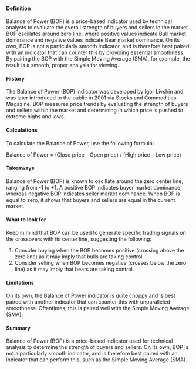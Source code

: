 #### Definition

Balance of Power (BOP) is a price-based indicator used by technical analysts to evaluate the overall strength of buyers and sellers in the market. BOP oscillates around zero line, where positive values indicate Bull market dominance and negative values indicate Bear market dominance. On its own, BOP is not a particularly smooth indicator, and is therefore best paired with an indicator that can counter this by providing essential smoothness. By pairing the BOP with the Simple Moving Average (SMA), for example, the result is a smooth, proper analysis for viewing.

#### History

The Balance of Power (BOP) indicator was developed by Igor Livshin and was later introduced to the public in 2001 via Stocks and Commodities Magazine. BOP measures price trends by evaluating the strength of buyers and sellers within the market and determining in which price is pushed to extreme highs and lows.

#### Calculations

To calculate the Balance of Power, use the following formula:

Balance of Power = (Close price – Open price) / (High price – Low price)

#### Takeaways

Balance of Power (BOP) is known to oscillate around the zero center line, ranging from -1 to +1. A positive BOP indicates buyer market dominance, whereas negative BOP indicates seller market dominance. When BOP is equal to zero, it shows that buyers and sellers are equal in the current market.

#### What to look for

Keep in mind that BOP can be used to generate specific trading signals on the crossovers with its center line, suggesting the following:

1. Consider buying when the BOP becomes positive (crossing above the zero line) as it may imply that bulls are taking control.
2. Consider selling when BOP becomes negative (crosses below the zero line) as it may imply that bears are taking control.

#### Limitations

On its own, the Balance of Power indicator is quite choppy and is best paired with another indicator that can counter this with unparalleled smoothness. Oftentimes, this is paired well with the Simple Moving Average (SMA).

#### Summary

Balance of Power (BOP) is a price-based indicator used for technical analysis to determine the strength of buyers and sellers. On its own, BOP is not a particularly smooth indicator, and is therefore best paired with an indicator that can perform this, such as the Simple Moving Average (SMA).